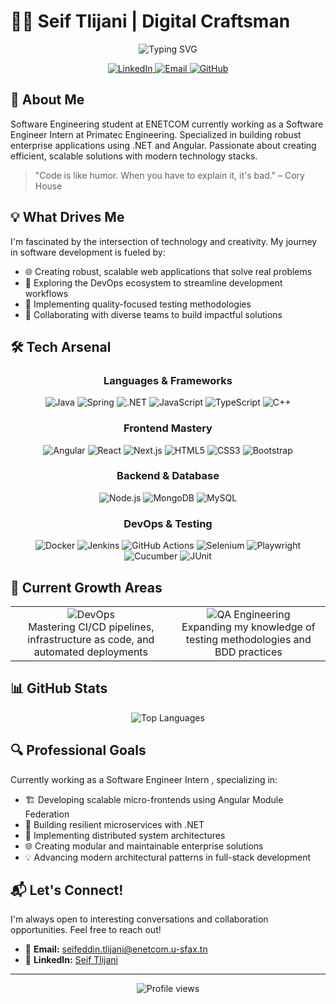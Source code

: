 # 👨‍💻 Seif Tlijani | Digital Craftsman

<div align="center">
  <img src="https://readme-typing-svg.herokuapp.com?font=Fira+Code&size=32&duration=3000&pause=1000&color=0969DA&center=true&vCenter=true&width=600&height=100&lines=Software+Engineering+Student;Full-Stack+Developer;Problem+Solver;DevOps+Enthusiast" alt="Typing SVG" />
</div>

<p align="center">
  <a href="https://www.linkedin.com/in/seif-tlijani-482897200/" target="_blank">
    <img src="https://img.shields.io/badge/LinkedIn-0077B5?style=for-the-badge&logo=linkedin&logoColor=white" alt="LinkedIn"/>
  </a>
  <a href="mailto:seifeddin.tlijani@enetcom.u-sfax.tn">
    <img src="https://img.shields.io/badge/Email-D14836?style=for-the-badge&logo=gmail&logoColor=white" alt="Email"/>
  </a>
  <a href="https://github.com/Seifeddin-tlijani">
    <img src="https://img.shields.io/badge/GitHub-100000?style=for-the-badge&logo=github&logoColor=white" alt="GitHub"/>
  </a>
</p>

## 🚀 About Me

Software Engineering student at ENETCOM currently working as a Software Engineer Intern at Primatec Engineering. Specialized in building robust enterprise applications using .NET and Angular. Passionate about creating efficient, scalable solutions with modern technology stacks.

> "Code is like humor. When you have to explain it, it's bad." – Cory House

## 💡 What Drives Me

I'm fascinated by the intersection of technology and creativity. My journey in software development is fueled by:

- 🌐 Creating robust, scalable web applications that solve real problems
- 🔄 Exploring the DevOps ecosystem to streamline development workflows
- 🧪 Implementing quality-focused testing methodologies
- 🤝 Collaborating with diverse teams to build impactful solutions

## 🛠️ Tech Arsenal

<div align="center">
  
### Languages & Frameworks
  
<img src="https://img.shields.io/badge/Java-ED8B00?style=for-the-badge&logo=openjdk&logoColor=white" alt="Java"/>
<img src="https://img.shields.io/badge/Spring-6DB33F?style=for-the-badge&logo=spring&logoColor=white" alt="Spring"/>
<img src="https://img.shields.io/badge/.NET-5C2D91?style=for-the-badge&logo=.net&logoColor=white" alt=".NET"/>
<img src="https://img.shields.io/badge/JavaScript-F7DF1E?style=for-the-badge&logo=javascript&logoColor=black" alt="JavaScript"/>
<img src="https://img.shields.io/badge/TypeScript-007ACC?style=for-the-badge&logo=typescript&logoColor=white" alt="TypeScript"/>
<img src="https://img.shields.io/badge/C%2B%2B-00599C?style=for-the-badge&logo=c%2B%2B&logoColor=white" alt="C++"/>

### Frontend Mastery
  
<img src="https://img.shields.io/badge/Angular-DD0031?style=for-the-badge&logo=angular&logoColor=white" alt="Angular"/>
<img src="https://img.shields.io/badge/React-20232A?style=for-the-badge&logo=react&logoColor=61DAFB" alt="React"/>
<img src="https://img.shields.io/badge/Next.js-000000?style=for-the-badge&logo=next.js&logoColor=white" alt="Next.js"/>
<img src="https://img.shields.io/badge/HTML5-E34F26?style=for-the-badge&logo=html5&logoColor=white" alt="HTML5"/>
<img src="https://img.shields.io/badge/CSS3-1572B6?style=for-the-badge&logo=css3&logoColor=white" alt="CSS3"/>
<img src="https://img.shields.io/badge/Bootstrap-563D7C?style=for-the-badge&logo=bootstrap&logoColor=white" alt="Bootstrap"/>

### Backend & Database
  
<img src="https://img.shields.io/badge/Node.js-339933?style=for-the-badge&logo=nodedotjs&logoColor=white" alt="Node.js"/>
<img src="https://img.shields.io/badge/MongoDB-4EA94B?style=for-the-badge&logo=mongodb&logoColor=white" alt="MongoDB"/>
<img src="https://img.shields.io/badge/MySQL-00000F?style=for-the-badge&logo=mysql&logoColor=white" alt="MySQL"/>

### DevOps & Testing
  
<img src="https://img.shields.io/badge/Docker-2496ED?style=for-the-badge&logo=docker&logoColor=white" alt="Docker"/>
<img src="https://img.shields.io/badge/Jenkins-D24939?style=for-the-badge&logo=Jenkins&logoColor=white" alt="Jenkins"/>
<img src="https://img.shields.io/badge/GitHub_Actions-2088FF?style=for-the-badge&logo=github-actions&logoColor=white" alt="GitHub Actions"/>
<img src="https://img.shields.io/badge/Selenium-43B02A?style=for-the-badge&logo=Selenium&logoColor=white" alt="Selenium"/>
<img src="https://img.shields.io/badge/Playwright-45ba4b?style=for-the-badge&logo=Playwright&logoColor=white" alt="Playwright"/>
<img src="https://img.shields.io/badge/Cucumber-23D96C?style=for-the-badge&logo=cucumber&logoColor=white" alt="Cucumber"/>
<img src="https://img.shields.io/badge/JUnit-25A162?style=for-the-badge&logo=junit5&logoColor=white" alt="JUnit"/>

</div>

## 🌱 Current Growth Areas

<div align="center">
  <table>
    <tr>
      <td align="center">
        <img src="https://img.shields.io/badge/DevOps-FC6D26?style=for-the-badge&logo=devops&logoColor=white" alt="DevOps"/>
        <br />
        Mastering CI/CD pipelines, infrastructure as code, and automated deployments
      </td>
      <td align="center">
        <img src="https://img.shields.io/badge/QA_Engineering-4285F4?style=for-the-badge&logo=testcafe&logoColor=white" alt="QA Engineering"/>
        <br />
        Expanding my knowledge of testing methodologies and BDD practices
      </td>
    </tr>
  </table>
</div>

## 📊 GitHub Stats

<div align="center">
  <img src="https://github-readme-stats.vercel.app/api/top-langs/?username=Seifeddin-tlijani&layout=compact&theme=tokyonight" alt="Top Languages" />
</div>

## 🔍 Professional Goals

Currently working as a Software Engineer Intern , specializing in:
- 🏗️ Developing scalable micro-frontends using Angular Module Federation
- 🔄 Building resilient microservices with .NET 
- 🎯 Implementing distributed system architectures
- 🌐 Creating modular and maintainable enterprise solutions
- 💡 Advancing modern architectural patterns in full-stack development
## 📬 Let's Connect!

I'm always open to interesting conversations and collaboration opportunities. Feel free to reach out!

- 📧 **Email:** seifeddin.tlijani@enetcom.u-sfax.tn
- 🔗 **LinkedIn:** [Seif Tlijani](https://www.linkedin.com/in/seif-tlijani-482897200/)

---

<div align="center">
  <img src="https://komarev.com/ghpvc/?username=Seifeddin-tlijani&style=flat-square&color=blue" alt="Profile views"/>
</div>

